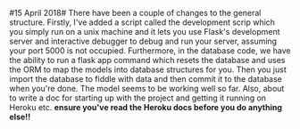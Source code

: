 #15 April 2018#
There have been a couple of changes to the general structure. Firstly, I've
added a script called the development scrip which you simply run on a unix
machine and it lets you use Flask's development server and interactive
debugger to debug and run your server, assuming your port 5000 is not
occupied.
Furthermore, in the database code, we have the ability to run a flask app
command which resets the database and uses the ORM to map the models into
database structures for you. Then you just import the database to fiddle
with data and then commit it to the database when you're done. The model
seems to be working well so far.
Also, about to write a doc for starting up with the project and getting it
running on Heroku etc.
**ensure you've read the Heroku docs before you do anything else!!**
